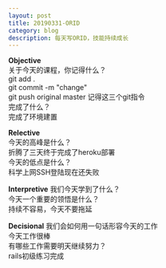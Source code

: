 ```yaml
---
layout: post
title: 20190331-ORID
category: blog
description: 每天写ORID，技能持续成长   
---
```


**Objective**   
关于今天的课程，你记得什么？   
git add .  
git commit -m "change"    
git push original master
记得这三个git指令  
完成了什么？   
完成了环境建置  

**Relective**   
今天的高峰是什么？  
折腾了三天终于完成了heroku部署  
今天的低点是什么？   
科学上网SSH登陆现在还失败  

**Interpretive**
我们今天学到了什么？  
今天一个重要的领悟是什么？  
持续不容易，今天不要拖延  

**Decisional**
我们会如何用一句话形容今天的工作   
今天工作很棒  
有哪些工作需要明天继续努力？  
rails初级练习完成
